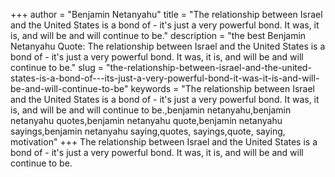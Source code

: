 +++
author = "Benjamin Netanyahu"
title = "The relationship between Israel and the United States is a bond of - it's just a very powerful bond. It was, it is, and will be and will continue to be."
description = "the best Benjamin Netanyahu Quote: The relationship between Israel and the United States is a bond of - it's just a very powerful bond. It was, it is, and will be and will continue to be."
slug = "the-relationship-between-israel-and-the-united-states-is-a-bond-of---its-just-a-very-powerful-bond-it-was-it-is-and-will-be-and-will-continue-to-be"
keywords = "The relationship between Israel and the United States is a bond of - it's just a very powerful bond. It was, it is, and will be and will continue to be.,benjamin netanyahu,benjamin netanyahu quotes,benjamin netanyahu quote,benjamin netanyahu sayings,benjamin netanyahu saying,quotes, sayings,quote, saying, motivation"
+++
The relationship between Israel and the United States is a bond of - it's just a very powerful bond. It was, it is, and will be and will continue to be.
